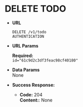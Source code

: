 # DELETE TODO

- **URL**

  `DELETE /v1/todo` <br/>
  `AUTHENTICATION`

- **URL Params**

  **Required:** <br/>
  `id="61c9d2c3df3feac98cf40180"`

- **Data Params** <br/>
  None

- **Success Response:**

  - **Code:** 204 <br/>
    **Content:**: None
